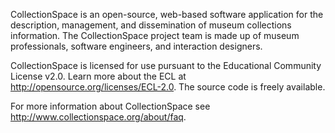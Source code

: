 CollectionSpace is an open-source, web-based software application for the description, management, and dissemination of museum collections information. The CollectionSpace project team is made up of museum professionals, software engineers, and interaction designers.

CollectionSpace is licensed for use pursuant to the Educational Community License v2.0. Learn more about the ECL at http://opensource.org/licenses/ECL-2.0. The source code is freely available.

For more information about CollectionSpace see http://www.collectionspace.org/about/faq.
